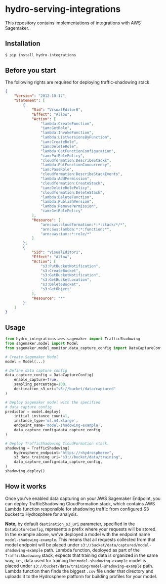 # hydro-serving-integrations

This repository contains implementations of integrations with AWS Sagemaker.

## Installation 

```sh
$ pip install hydro-integrations
```

## Before you start

The following rights are required for deploying traffic-shadowing stack.

```json
{
    "Version": "2012-10-17",
    "Statement": [
        {
            "Sid": "VisualEditor0",
            "Effect": "Allow",
            "Action": [
                "lambda:CreateFunction",
                "iam:GetRole",
                "lambda:InvokeFunction",
                "lambda:ListVersionsByFunction",
                "iam:CreateRole",
                "iam:DeleteRole",
                "lambda:GetFunctionConfiguration",
                "iam:PutRolePolicy",
                "cloudformation:DescribeStacks",
                "lambda:PutFunctionConcurrency",
                "iam:PassRole",
                "cloudformation:DescribeStackEvents",
                "lambda:AddPermission",
                "cloudformation:CreateStack",
                "iam:DeleteRolePolicy",
                "cloudformation:DeleteStack",
                "lambda:DeleteFunction",
                "lambda:PublishVersion",
                "lambda:RemovePermission",
                "iam:GetRolePolicy"
            ],
            "Resource": [
                "arn:aws:cloudformation:*:*:stack/*/*",
                "arn:aws:lambda:*:*:function:*",
                "arn:aws:iam::*:role/*"
            ]
        },
        {
            "Sid": "VisualEditor1",
            "Effect": "Allow",
            "Action": [
                "s3:PutBucketNotification",
                "s3:CreateBucket",
                "s3:GetBucketNotification",
                "s3:GetBucketLocation",
                "s3:DeleteBucket",
                "s3:GetObject"
            ],
            "Resource": "*"
        }
    ]
}
```

## Usage

```python
from hydro_integrations.aws.sagemaker import TrafficShadowing
from sagemaker.model import Model
from sagemaker.model_monitor.data_capture_config import DataCaptureConfig

# Create Sagemaker Model 
model = Model(...)

# Define data capture config
data_capture_config = DataCaptureConfig(
    enable_capture=True,
    sampling_percentage=100,
    destination_s3_uri="s3://bucket/data/captured"
)

# Deploy Sagemaker model with the specified 
# data capture config
predictor = model.deploy(
    initial_instance_count=1,
    instance_type='ml.m4.xlarge',
    endpoint_name='model-shadowing-example',
    data_capture_config=data_capture_config
)

# Deploy TrafficShadowing CloudFormation stack. 
shadowing = TrafficShadowing(
    hydrosphere_endpoint="https://<hydrosphere>", 
    s3_data_training_uri="s3://bucket/data/training",
    data_capture_config=data_capture_config,
)
shadowing.deploy()
```

## How it works

Once you've enabled data capturing on your AWS Sagemaker Endpoint, you can deploy TrafficShadowing CloudFormation stack, which contains AWS Lambda function responsible for shadowing traffic from configured S3 bucket to Hydrosphere for analysis.

**Note**, by default `destination_s3_uri` parameter, specified in the `DataCaptureConfig`, represents a prefix where your requests will be stored. In the example above, we've deployed a model with the endpoint name `model-shadowing-example`. This means that all requests collected from that model endpoint will be placed under `s3://bucket/data/captured/model-shadowing-example` path. Lambda function, deployed as part of the `TrafficShadowing` stack, expects that training data is organized in the same way, i.e., data used for training the `model-shadowing-example` model is placed under `s3://bucket/data/training/model-shadowing-example` path. Lambda function then finds the biggest `.csv` file under that directory and uploads it to the Hydrosphere platform for building profiles for your model.
